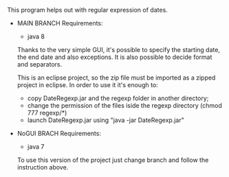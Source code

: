 This program helps out with regular expression of dates. 

- MAIN BRANCH
  Requirements:
  - java 8

  Thanks to the very simple GUI, it's possible to specify the starting date, the end date and also exceptions.
  It is also possible to decide format and separators.
  
  This is an eclipse project, so the zip file must be imported as a zipped project in eclipse.
  In order to use it it's enough to:
  - copy DateRegexp.jar and the regexp folder in another directory;
  - change the permission of the files iside the regexp directory (chmod 777 regexp/*)
  - launch DateRegexp.jar using     "java -jar DateRegexp.jar"

- NoGUI BRACH
  Requirements:
  - java 7
  
  To use this version of the project just change branch and follow the instruction above. 




